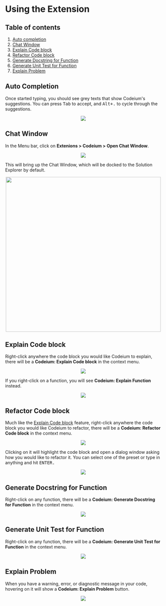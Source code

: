 # Using the Extension

## Table of contents
1. [Auto completion](#auto-completion)
2. [Chat Window](#chat-window)
3. [Explain Code block](#explain-code-block)
4. [Refactor Code block](#refactor-code-block)
5. [Generate Docstring for Function](#generate-docstring-for-function)
6. [Generate Unit Test for Function](#generate-unit-test-for-function)
7. [Explain Problem](#explain-problem)

## Auto Completion
Once started typing, you should see grey texts that show Codeium's suggestions. You can press <kbd>Tab</kbd> to accept, and <kbd>Alt+.</kbd> to cycle through the suggestions.

<p align="center">
  <image src="images/using_auto_completion.png"/>
</p>

## Chat Window
In the Menu bar, click on **Extenions > Codeium > Open Chat Window**.
<p align="center">
  <image src="images/using_chat_window.png"/>
</p>

This will bring up the Chat Window, which will be docked to the Solution Explorer by default.
<p align="center">
  <image src="images/using_chat_window_ui.png" height="500"/>
</p>

## Explain Code block
Right-click anywhere the code block you would like Codeium to explain, there will be a **Codeium: Explain Code block** in the context menu.

<p align="center">
  <image src="images/using_explain_code_block.png"/>
</p>

If you right-click on a function, you will see **Codeium: Explain Function** instead.

<p align="center">
  <image src="images/using_explain_function.png"/>
</p>

## Refactor Code block
Much like the [Explain Code block](#explain-code-block) feature, right-click anywhere the code block you would like Codeium to refactor, there will be a **Codeium: Refactor Code block** in the context menu.

<p align="center">
  <image src="images/using_refactor_code_block.png"/>
</p>

Clicking on it will highlight the code block and open a dialog window asking how you would like to refactor it. You can select one of the preset or type in anything and hit <kbd>ENTER</kdb>.
<p align="center">
  <image src="images/using_refactor_code_block_1.png"/>
</p>

## Generate Docstring for Function
Right-click on any function, there will be a **Codeium: Generate Docstring for Function** in the context menu.

<p align="center">
  <image src="images/using_generate_docstring.png"/>
</p>

## Generate Unit Test for Function
Right-click on any function, there will be a **Codeium: Generate Unit Test for Function** in the context menu.

<p align="center">
  <image src="images/using_generate_unit_test.png"/>
</p>

## Explain Problem
When you have a warning, error, or diagnostic message in your code, hovering on it will show a **Codeium: Explain Problem** button.

<p align="center">
  <image src="images/using_explain_problem.png"/>
</p>

